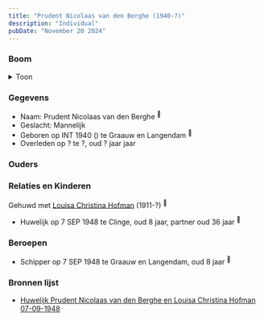 ```yaml
---
title: "Prudent Nicolaas van den Berghe (1940-?)"
description: "Individual"
pubDate: "November 20 2024"
---
```


### Boom
<details><summary>Toon</summary>

![test](https://www.plantuml.com/plantuml/svg/ZP9FQm8n4CNl-HI37jeUXBLh_OUekEosWbYXtcLsCxh1R299jhA8txrH5-kfz3QyoNlpop1Jwz2uif3CxeKweC42KipsEwDBnICjjG5dK5dV8kLOBZX19amcwLPJSN0L55IaPEnDieuCQLSTY3saPXAjXHC3W9asdCmw5zbUaRMZKO52ZSSGiZDZJx2wZhACtIoDbIcv5s0fCYqHBNoZ0g_0ZCmkfmPuQHu4hxq0xb7DE4pUafcVTzeAalmCes6AQRL9jNEIXcEOBzVG7dG2U7w1TuDO7i57Bb3jI74i7dnsNqgvGSKtcT7Mfjf3-u09J2wyDUH2by8YHBaHrWc5yA6t1QexNBSBq4ncSHY7Vq3ruJEwOBNR44dXKVwBKLECXaVYt1jzemTVyUhonVuL8Wc2OD21fXIxt5KafJvwa3EhDzTgrIzOJVihiAdVY3-H7m00)
</details>

### Gegevens
- Naam: Prudent Nicolaas van den Berghe <sup><a href="../s00446/" style="text-decoration:none" title="Huwelijk Prudent Nicolaas van den Berghe en Louisa Christina Hofman 07-09-1948 ">:link:</a></sup>
- Geslacht: Mannelijk
- Geboren op INT 1940 () te Graauw en Langendam <sup><a href="../s00446/" style="text-decoration:none" title="Huwelijk Prudent Nicolaas van den Berghe en Louisa Christina Hofman 07-09-1948 ">:link:</a></sup>
- Overleden op ? te ?, oud ? jaar jaar 

### Ouders

### Relaties en Kinderen

Gehuwd met [Louisa Christina Hofman](../i00266/) (1911-?) <sup><a href="../s00446/" style="text-decoration:none" title="Huwelijk Prudent Nicolaas van den Berghe en Louisa Christina Hofman 07-09-1948 ">:link:</a></sup>
- Huwelijk op 7 SEP 1948 te Clinge, oud 8 jaar, partner oud 36 jaar <sup><a href="../s00446/" style="text-decoration:none" title="Huwelijk Prudent Nicolaas van den Berghe en Louisa Christina Hofman 07-09-1948 ">:link:</a></sup>

### Beroepen
- Schipper op 7 SEP 1948 te Graauw en Langendam, oud 8 jaar <sup><a href="../s00446/" style="text-decoration:none" title="Huwelijk Prudent Nicolaas van den Berghe en Louisa Christina Hofman 07-09-1948 ">:link:</a></sup>

### Bronnen lijst
- [Huwelijk Prudent Nicolaas van den Berghe en Louisa Christina Hofman 07-09-1948 ](../s00446/)